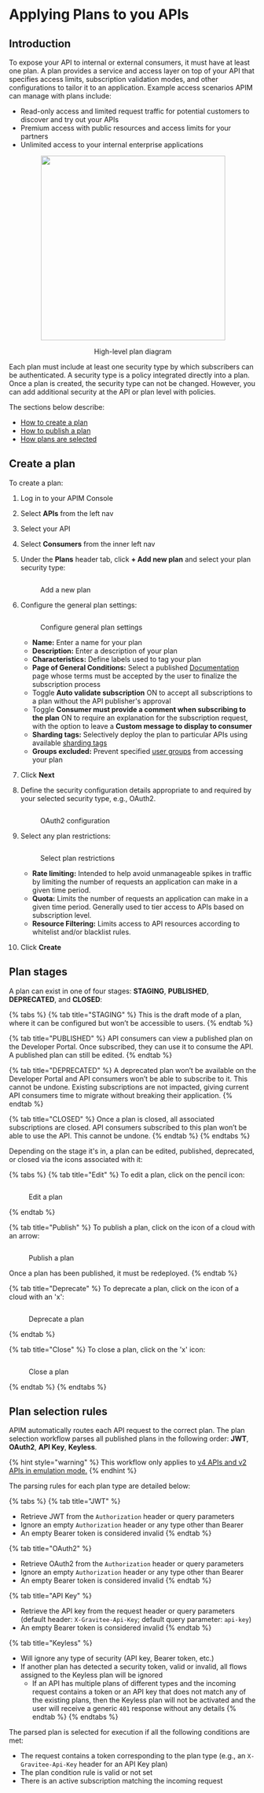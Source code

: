 # Applying Plans to you APIs

## Introduction

To expose your API to internal or external consumers, it must have at least one plan. A plan provides a service and access layer on top of your API that specifies access limits, subscription validation modes, and other configurations to tailor it to an application. Example access scenarios APIM can manage with plans include:

* Read-only access and limited request traffic for potential customers to discover and try out your APIs
* Premium access with public resources and access limits for your partners
* Unlimited access to your internal enterprise applications

<div align="center"><figure><img src="../../../../.gitbook/assets/plan-diagram.png" alt="" width="375"><figcaption><p>High-level plan diagram</p></figcaption></figure></div>

Each plan must include at least one security type by which subscribers can be authenticated. A security type is a policy integrated directly into a plan. Once a plan is created, the security type can not be changed. However, you can add additional security at the API or plan level with policies.

The sections below describe:

* [How to create a plan](./#create-a-plan)
* [How to publish a plan](./#publish-a-plan)
* [How plans are selected](./#plan-selection-rules)

## Create a plan

To create a plan:

1. Log in to your APIM Console
2. Select **APIs** from the left nav
3. Select your API
4. Select **Consumers** from the inner left nav
5.  Under the **Plans** header tab, click **+ Add new plan** and select your plan security type:

    <figure><img src="../../../../.gitbook/assets/plan_select security type.png" alt=""><figcaption><p>Add a new plan</p></figcaption></figure>
6.  Configure the general plan settings:&#x20;

    <figure><img src="../../../../.gitbook/assets/plan_general.png" alt=""><figcaption><p>Configure general plan settings</p></figcaption></figure>

    * **Name:** Enter a name for your plan
    * **Description:** Enter a description of your plan
    * **Characteristics:** Define labels used to tag your plan
    * **Page of General Conditions:** Select a published [Documentation](../../api-configuration/v4-api-configuration/documentation.md) page whose terms must be accepted by the user to finalize the subscription process
    * Toggle **Auto validate subscription** ON to accept all subscriptions to a plan without the API publisher's approval
    * Toggle **Consumer must provide a comment when subscribing to the plan** ON to require an explanation for the subscription request, with the option to leave a **Custom message to display to consumer**
    * **Sharding tags:** Selectively deploy the plan to particular APIs using available [sharding tags](../../../using-the-gravitee-api-management-components/general-configuration/sharding-tags.md)
    * **Groups excluded:** Prevent specified [user groups](../../../administration/user-management-and-permissions.md) from accessing your plan
7. Click **Next**
8.  Define the security configuration details appropriate to and required by your selected security type, e.g., OAuth2.

    <figure><img src="../../../../.gitbook/assets/plan_oauth2.png" alt=""><figcaption><p>OAuth2 configuration</p></figcaption></figure>
9.  Select any plan restrictions:&#x20;

    <figure><img src="../../../../.gitbook/assets/plan_restrictions.png" alt=""><figcaption><p>Select plan restrictions</p></figcaption></figure>

    * **Rate limiting:** Intended to help avoid unmanageable spikes in traffic by limiting the number of requests an application can make in a given time period.
    * **Quota:** Limits the number of requests an application can make in a given time period. Generally used to tier access to APIs based on subscription level.
    * **Resource Filtering:** Limits access to API resources according to whitelist and/or blacklist rules.
10. Click **Create**

## Plan stages

A plan can exist in one of four stages: **STAGING**, **PUBLISHED**, **DEPRECATED**, and **CLOSED**:

{% tabs %}
{% tab title="STAGING" %}
This is the draft mode of a plan, where it can be configured but won’t be accessible to users.
{% endtab %}

{% tab title="PUBLISHED" %}
API consumers can view a published plan on the Developer Portal. Once subscribed, they can use it to consume the API. A published plan can still be edited.
{% endtab %}

{% tab title="DEPRECATED" %}
A deprecated plan won’t be available on the Developer Portal and API consumers won’t be able to subscribe to it. This cannot be undone. Existing subscriptions are not impacted, giving current API consumers time to migrate without breaking their application.&#x20;
{% endtab %}

{% tab title="CLOSED" %}
Once a plan is closed, all associated subscriptions are closed. API consumers subscribed to this plan won’t be able to use the API. This cannot be undone.
{% endtab %}
{% endtabs %}

Depending on the stage it's in, a plan can be edited, published, deprecated, or closed via the icons associated with it:

{% tabs %}
{% tab title="Edit" %}
To edit a plan, click on the pencil icon:

<figure><img src="../../../../.gitbook/assets/plan_edit.png" alt=""><figcaption><p>Edit a plan</p></figcaption></figure>
{% endtab %}

{% tab title="Publish" %}
To publish a plan, click on the icon of a cloud with an arrow:

<figure><img src="../../../../.gitbook/assets/plan_publish.png" alt=""><figcaption><p>Publish a plan</p></figcaption></figure>

Once a plan has been published, it must be redeployed.
{% endtab %}

{% tab title="Deprecate" %}
To deprecate a plan, click on the icon of a cloud with an 'x':

<figure><img src="../../../../.gitbook/assets/plan_deprecate.png" alt=""><figcaption><p>Deprecate a plan</p></figcaption></figure>
{% endtab %}

{% tab title="Close" %}
To close a plan, click on the 'x' icon:

<figure><img src="../../../../.gitbook/assets/plan_close.png" alt=""><figcaption><p>Close a plan</p></figcaption></figure>
{% endtab %}
{% endtabs %}

## Plan selection rules

APIM automatically routes each API request to the correct plan. The plan selection workflow parses all published plans in the following order: **JWT**, **OAuth2**, **API Key**, **Keyless**.&#x20;

{% hint style="warning" %}
This workflow only applies to [v4 APIs and v2 APIs in emulation mode.](../../../../overview/plugins-and-api-definitions/gravitee-api-definitions-and-execution-engines/#plan-selection)
{% endhint %}

The parsing rules for each plan type are detailed below:

{% tabs %}
{% tab title="JWT" %}
* Retrieve JWT from the `Authorization` header or query parameters
* Ignore an empty `Authorization` header or any type other than Bearer
* An empty Bearer token is considered invalid
{% endtab %}

{% tab title="OAuth2" %}
* Retrieve OAuth2 from the `Authorization` header or query parameters
* Ignore an empty `Authorization` header or any type other than Bearer
* An empty Bearer token is considered invalid
{% endtab %}

{% tab title="API Key" %}
* Retrieve the API key from the request header or query parameters (default header: `X-Gravitee-Api-Key`; default query parameter: `api-key`)
* An empty Bearer token is considered invalid
{% endtab %}

{% tab title="Keyless" %}
* Will ignore any type of security (API key, Bearer token, etc.)
* If another plan has detected a security token, valid or invalid, all flows assigned to the Keyless plan will be ignored
  * If an API has multiple plans of different types and the incoming request contains a token or an API key that does not match any of the existing plans, then the Keyless plan will not be activated and the user will receive a generic `401` response without any details
{% endtab %}
{% endtabs %}

The parsed plan is selected for execution if all the following conditions are met:

* The request contains a token corresponding to the plan type (e.g., an `X-Gravitee-Api-Key` header for an API Key plan)
* The plan condition rule is valid or not set
* There is an active subscription matching the incoming request
